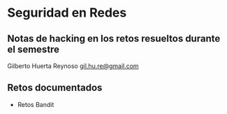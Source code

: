 # Seguridad en Redes
## Notas de hacking en los retos resueltos durante el semestre

Gilberto Huerta Reynoso
gil.hu.re@gmail.com

## Retos documentados
- Retos Bandit